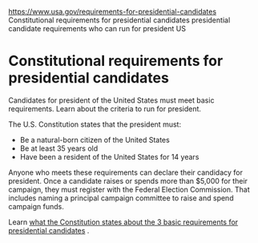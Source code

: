 

https://www.usa.gov/requirements-for-presidential-candidates
Constitutional requirements for presidential candidates
presidential candidate requirements
who can run for president US

# Constitutional requirements for presidential candidates

Candidates for president of the United States must meet basic requirements. Learn about the criteria to run for president.

The U.S. Constitution states that the president must:

* Be a natural-born citizen of the United States  
* Be at least 35 years old  
* Have been a resident of the United States for 14 years

Anyone who meets these requirements can declare their candidacy for president. Once a candidate raises or spends more than $5,000 for their campaign, they must register with the Federal Election Commission. That includes naming a principal campaign committee to raise and spend campaign funds.

Learn [what the Constitution states about the 3 basic requirements for presidential candidates](https://constitution.congress.gov/browse/essay/artII-S1-C5-1/ALDE_00013692/)
.
